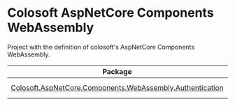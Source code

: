 # Colosoft AspNetCore Components WebAssembly

Project with the definition of colosoft's AspNetCore Components WebAssembly.


| Package | NuGet | Downloads |
| ------- | ------------ | --------- |
| [Colosoft.AspNetCore.Components.WebAssembly.Authentication](https://www.nuget.org/packages/Colosoft.AspNetCore.Components.WebAssembly.Authentication/) | [![Colosoft.AspNetCore.Components.WebAssembly.Authentication](https://img.shields.io/nuget/v/Colosoft.AspNetCore.Components.WebAssembly.Authentication.svg)](https://www.nuget.org/packages/Colosoft.AspNetCore.Components.WebAssembly.Authentication/) | [![Colosoft.AspNetCore.Components.WebAssembly.Authentication](https://img.shields.io/nuget/dt/Colosoft.AspNetCore.Components.WebAssembly.Authentication.svg)](https://www.nuget.org/packages/Colosoft.AspNetCore.Components.WebAssembly.Authentication/) |

